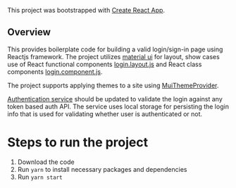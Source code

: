This project was bootstrapped with [Create React App](https://github.com/facebook/create-react-app).

## Overview

This provides boilerplate code for building a valid login/sign-in page using Reactjs framework. The project utilizes [material ui](https://material-ui.com/) for layout, show cases use of React functional components [login.layout.js](src/login/login.layout.js) and React class components [login.component.js](src/login/login.component.js).

The project supports applying themes to a site using [MuiThemeProvider](/src/App.js).

[Authentication service](src/auth/auth.service.js) should be updated to validate the login against any token based auth API. The service uses local storage for persisting the login info that is used for validating whether user is authenticated or not. 

# Steps to run the project
1. Download the code
1. Run `yarn` to install necessary packages and dependencies
1. Run `yarn start`
